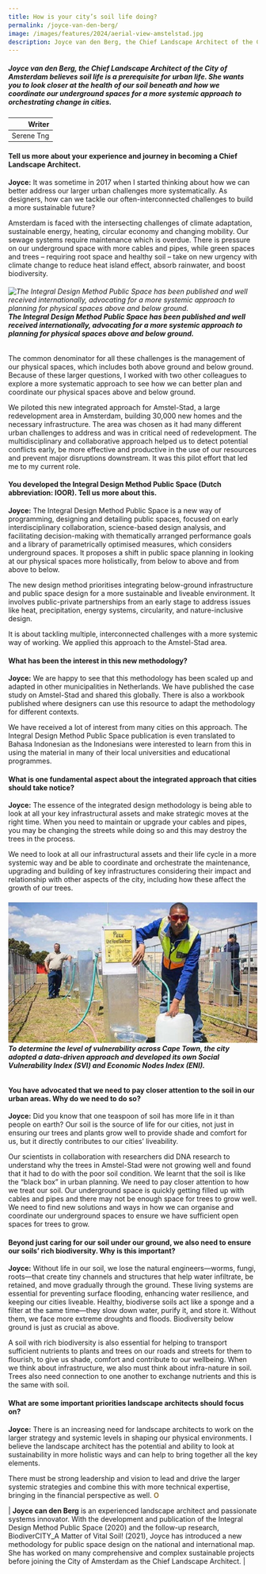 ```yaml
---
title: How is your city’s soil life doing? 
permalink: /joyce-van-den-berg/
image: /images/features/2024/aerial-view-amstelstad.jpg
description: Joyce van den Berg, the Chief Landscape Architect of the City of Amsterdam believes soil life is a prerequisite for urban life. She wants you to look closer at the health of our soil beneath and how we coordinate our underground spaces for a more systemic approach to orchestrating change in cities.  
---
```


##### Joyce van den Berg, the Chief Landscape Architect of the City of Amsterdam believes soil life is a prerequisite for urban life. She wants you to look closer at the health of our soil beneath and how we coordinate our underground spaces for a more systemic approach to orchestrating change in cities.   

| Writer |
| ---: |
| Serene Tng | 

#### **Tell us more about your experience and journey in becoming a Chief Landscape Architect.**

**Joyce:** It was sometime in 2017 when I started thinking about how we can better address our larger urban challenges more systematically. As designers, how can we tackle our often-interconnected challenges to build a more sustainable future?

Amsterdam is faced with the intersecting challenges of climate adaptation, sustainable energy, heating, circular economy and changing mobility. Our sewage systems require maintenance which is overdue. There is pressure on our underground space with more cables and pipes, while green spaces and trees – requiring root space and healthy soil – take on new urgency with climate change to reduce heat island effect, absorb rainwater, and boost biodiversity. 

###### ![The Integral Design Method Public Space has been published and well received internationally, advocating for a more systemic approach to planning for physical spaces above and below ground.](/images/features/2024/loor-book.jpg/)**The Integral Design Method Public Space has been published and well received internationally, advocating for a more systemic approach to planning for physical spaces above and below ground.**  

The common denominator for all these challenges is the management of our physical spaces, which includes both above ground and below ground. Because of these larger questions, I worked with two other colleagues to explore a more systematic approach to see how we can better plan and coordinate our physical spaces above and below ground. 

We piloted this new integrated approach for Amstel-Stad, a large redevelopment area in Amsterdam, building 30,000 new homes and the necessary infrastructure. The area was chosen as it had many different urban challenges to address and was in critical need of redevelopment. The multidisciplinary and collaborative approach helped us to detect potential conflicts early, be more effective and productive in the use of our resources and prevent major disruptions downstream. It was this pilot effort that led me to my current role. 
 
#### **You developed the Integral Design Method Public Space (Dutch abbreviation: IOOR). Tell us more about this.**

**Joyce:** The Integral Design Method Public Space is a new way of programming, designing and detailing public spaces, focused on early interdisciplinary collaboration, science-based design analysis, and facilitating decision-making with thematically arranged performance goals and a library of parametrically optimised measures, which considers underground spaces. It proposes a shift in public space planning in looking at our physical spaces more holistically, from below to above and from above to below. 

The new design method prioritises integrating below-ground infrastructure and public space design for a more sustainable and liveable environment. It involves public-private partnerships from an early stage to address issues like heat, precipitation, energy systems, circularity, and nature-inclusive design.

It is about tackling multiple, interconnected challenges with a more systemic way of working. We applied this approach to the Amstel-Stad area. 

#### **What has been the interest in this new methodology?**

**Joyce:** We are happy to see that this methodology has been scaled up and adapted in other municipalities in Netherlands. We have published the case study on Amstel-Stad and shared this globally. There is also a workbook published where designers can use this resource to adapt the methodology for different contexts.  

We have received a lot of interest from many cities on this approach. The Integral Design Method Public Space publication is even translated to Bahasa Indonesian as the Indonesians were interested to learn from this in using the material in many of their local universities and educational programmes.

#### **What is one fundamental aspect about the integrated approach that cities should take notice?**

**Joyce:** The essence of the integrated design methodology is being able to look at all your key infrastructural assets and make strategic moves at the right time. When you need to maintain or upgrade your cables and pipes, you may be changing the streets while doing so and this may destroy the trees in the process. 

We need to look at all our infrastructural assets and their life cycle in a more systemic way and be able to coordinate and orchestrate the maintenance, upgrading and building of key infrastructures considering their impact and relationship with other aspects of the city, including how these affect the growth of our trees.  

###### ![To determine the level of vulnerability across Cape Town, the city adopted a data-driven approach and developed its own Social Vulnerability Index (SVI) and Economic Nodes Index (ENI).](/images/features/2024/cape-town-image.jpg/)**To determine the level of vulnerability across Cape Town, the city adopted a data-driven approach and developed its own Social Vulnerability Index (SVI) and Economic Nodes Index (ENI).**  

#### **You have advocated that we need to pay closer attention to the soil in our urban areas. Why do we need to do so?**

**Joyce:** Did you know that one teaspoon of soil has more life in it than people on earth? Our soil is the source of life for our cities, not just in ensuring our trees and plants grow well to provide shade and comfort for us, but it directly contributes to our cities’ liveability.

Our scientists in collaboration with researchers did DNA research to understand why the trees in Amstel-Stad were not growing well and found that it had to do with the poor soil condition. We learnt that the soil is like the “black box” in urban planning. We need to pay closer attention to how we treat our soil. Our underground space is quickly getting filled up with cables and pipes and there may not be enough space for trees to grow well. We need to find new solutions and ways in how we can organise and coordinate our underground spaces to ensure we have sufficient open spaces for trees to grow.

#### **Beyond just caring for our soil under our ground, we also need to ensure our soils’ rich biodiversity. Why is this important?**

**Joyce:** Without life in our soil, we lose the natural engineers—worms, fungi, roots—that create tiny channels and structures that help water infiltrate, be retained, and move gradually through the ground. These living systems are essential for preventing surface flooding, enhancing water resilience, and keeping our cities liveable. Healthy, biodiverse soils act like a sponge and a filter at the same time—they slow down water, purify it, and store it. Without them, we face more extreme droughts and floods. Biodiversity below ground is just as crucial as above.

A soil with rich biodiversity is also essential for helping to transport sufficient nutrients to plants and trees on our roads and streets for them to flourish, to give us shade, comfort and contribute to our wellbeing. When we think about infrastructure, we also must think about infra-nature in soil. Trees also need connection to one another to exchange nutrients and this is the same with soil. 

#### **What are some important priorities landscape architects should focus on?**

**Joyce:** There is an increasing need for landscape architects to work on the larger strategy and systemic levels in shaping our physical environments. I believe the landscape architect has the potential and ability to look at sustainability in more holistic ways and can help to bring together all the key elements. 

There must be strong leadership and vision to lead and drive the larger systemic strategies and combine this with more technical expertise, bringing in the financial perspective as well. **<font color="#967942">O</font>** 

| **Joyce can den Berg** is an experienced landscape architect and passionate systems innovator. With the development and publication of the Integral Design Method Public Space (2020) and the follow-up research, BiodiverCITY_A Matter of Vital Soil! (2021), Joyce has introduced a new methodology for public space design on the national and international map. She has worked on many comprehensive and complex sustainable projects before joining the City of Amsterdam as the Chief Landscape Architect. |
